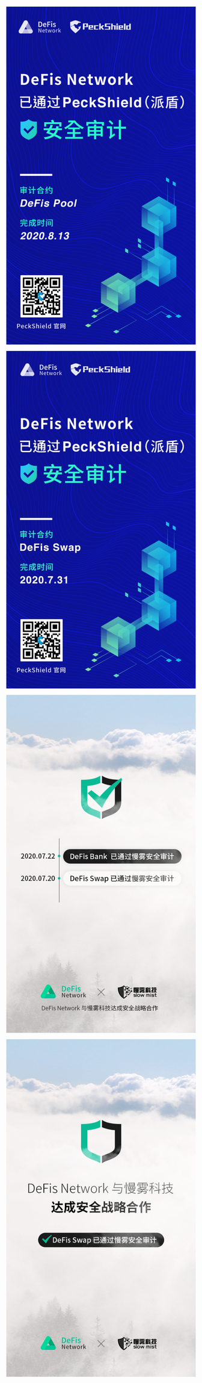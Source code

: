 ![DFS Swap](./mining_pools_audit_by_PechShield.png)

![DFS Swap](./dfs_swap_audit_by_PechShield.jpeg)

![DFS Swap](./dfs_bank_audit_by_SlowMist.png)

![DFS Bank](./dfs_swap_audit_by_SlowMist.png)


